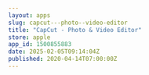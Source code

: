 ```yaml
---
layout: apps
slug: capcut---photo--video-editor
title: "CapCut - Photo & Video Editor"
store: apple
app_id: 1500855883
date: 2025-02-05T09:14:04Z
published: 2020-04-14T07:00:00Z
---
```

